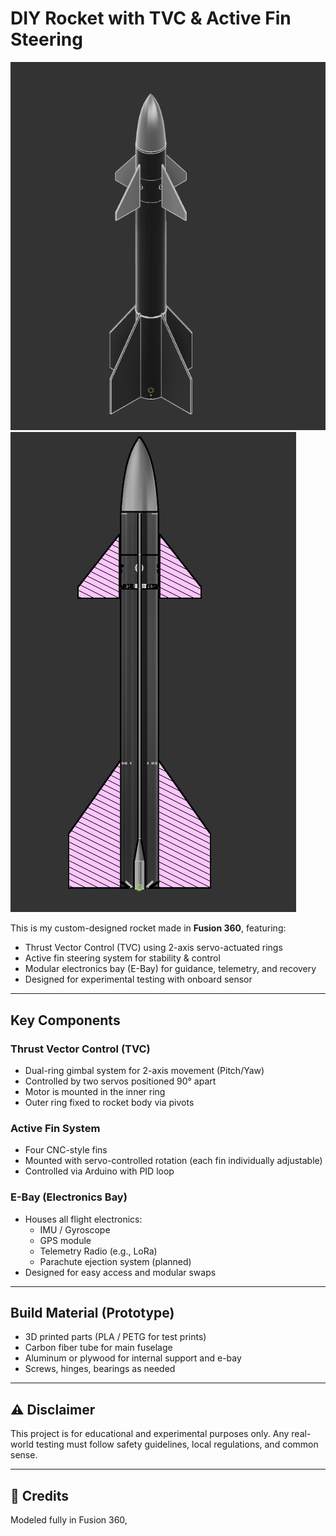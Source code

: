 #  DIY Rocket with TVC & Active Fin Steering

![Rocket](./PHOTO1.PNG)
![Rocket Side View](./PHOTO2.PNG)


This is my custom-designed rocket made in **Fusion 360**, featuring:

- Thrust Vector Control (TVC) using 2-axis servo-actuated rings
- Active fin steering system for stability & control
- Modular electronics bay (E-Bay) for guidance, telemetry, and recovery
- Designed for experimental testing with onboard sensor

---

##  Key Components

###  Thrust Vector Control (TVC)
- Dual-ring gimbal system for 2-axis movement (Pitch/Yaw)
- Controlled by two servos positioned 90° apart
- Motor is mounted in the inner ring
- Outer ring fixed to rocket body via pivots

###  Active Fin System
- Four CNC-style fins
- Mounted with servo-controlled rotation (each fin individually adjustable)
- Controlled via  Arduino with PID loop 

###  E-Bay (Electronics Bay)
- Houses all flight electronics:
  - IMU / Gyroscope
  - GPS module
  - Telemetry Radio (e.g., LoRa)
  - Parachute ejection system (planned)
- Designed for easy access and modular swaps

---

##  Build Material (Prototype)
- 3D printed parts (PLA / PETG for test prints)
- Carbon fiber tube for main fuselage 
- Aluminum or plywood for internal support and e-bay
- Screws, hinges, bearings as needed

---



## ⚠️ Disclaimer
This project is for educational and experimental purposes only. Any real-world testing must follow safety guidelines, local regulations, and common sense.

---

## 💬 Credits

Modeled fully in Fusion 360,


